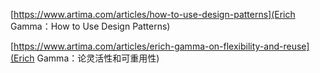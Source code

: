 [https://www.artima.com/articles/how-to-use-design-patterns](Erich Gamma：How to Use Design Patterns)


[https://www.artima.com/articles/erich-gamma-on-flexibility-and-reuse](Erich Gamma：论灵活性和可重用性)
